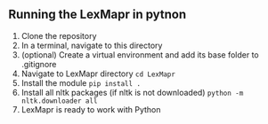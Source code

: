 ## Running the LexMapr in pytnon
1. Clone the repository
2. In a terminal, navigate to this directory
3. (optional) Create a virtual environment and add its base folder to .gitignore
4. Navigate to LexMapr directory
    `cd LexMapr`
5. Install the module
    `pip install .`
6. Install all nltk packages (if nltk is not downloaded)
    `python -m nltk.downloader all`
7. LexMapr is ready to work with Python
